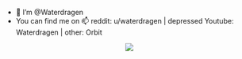 - 👋 I’m @Waterdragen
- You can find me on 📫 reddit: u/waterdragen | depressed Youtube: Waterdragen | other: Orbit

<!---
Waterdragen/Waterdragen is a ✨ special ✨ repository because its `README.md` (this file) appears on your GitHub profile.
You can click the Preview link to take a look at your changes.
--->

<p>
  <div align="center">
    <img src="https://imgur.com/a/5D83HeM">
  </div>
</p>
